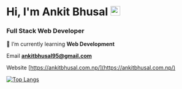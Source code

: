 # Hi, I'm Ankit Bhusal <img src="https://media.giphy.com/media/hvRJCLFzcasrR4ia7z/giphy.gif" height="25px">
### Full Stack Web Developer


 🌱 I’m currently learning **Web Development**

 Email **ankitbhusal95@gmail.com**

 Website [https://ankitbhusal.com.np/](https://ankitbhusal.com.np/)


[![Top Langs](https://github-readme-stats.vercel.app/api/top-langs/?username=itsankitbhusal&layout=compact&theme=vision-friendly-dark)](https://github.com/anuraghazra/github-readme-stats)
